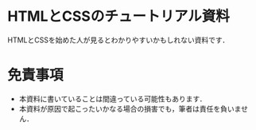 # HTMLとCSSのチュートリアル資料

HTMLとCSSを始めた人が見るとわかりやすいかもしれない資料です．

# 免責事項
- 本資料に書いていることは間違っている可能性もあります．
- 本資料が原因で起こったいかなる場合の損害でも，筆者は責任を負いません．
